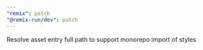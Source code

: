 ```yaml
---
"remix": patch
"@remix-run/dev": patch
---
```


Resolve asset entry full path to support monorepo import of styles
